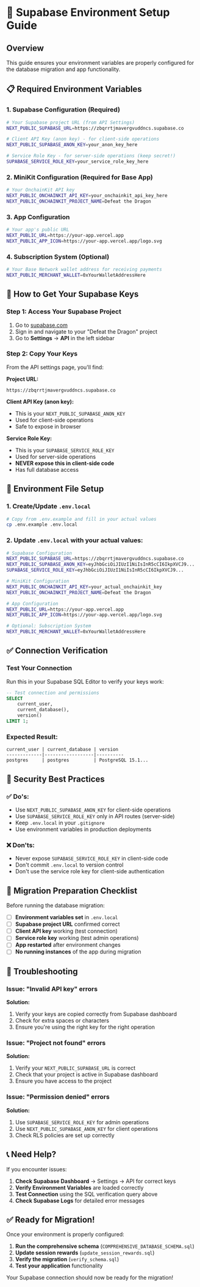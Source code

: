 # 🔧 Supabase Environment Setup Guide

## Overview
This guide ensures your environment variables are properly configured for the database migration and app functionality.

## 📋 Required Environment Variables

### 1. Supabase Configuration (Required)
```bash
# Your Supabase project URL (from API Settings)
NEXT_PUBLIC_SUPABASE_URL=https://zbqrrtjmavergvuddncs.supabase.co

# Client API Key (anon key) - for client-side operations
NEXT_PUBLIC_SUPABASE_ANON_KEY=your_anon_key_here

# Service Role Key - for server-side operations (keep secret!)
SUPABASE_SERVICE_ROLE_KEY=your_service_role_key_here
```

### 2. MiniKit Configuration (Required for Base App)
```bash
# Your OnchainKit API key
NEXT_PUBLIC_ONCHAINKIT_API_KEY=your_onchainkit_api_key_here
NEXT_PUBLIC_ONCHAINKIT_PROJECT_NAME=Defeat the Dragon
```

### 3. App Configuration
```bash
# Your app's public URL
NEXT_PUBLIC_URL=https://your-app.vercel.app
NEXT_PUBLIC_APP_ICON=https://your-app.vercel.app/logo.svg
```

### 4. Subscription System (Optional)
```bash
# Your Base Network wallet address for receiving payments
NEXT_PUBLIC_MERCHANT_WALLET=0xYourWalletAddressHere
```

## 🔑 How to Get Your Supabase Keys

### Step 1: Access Your Supabase Project
1. Go to [supabase.com](https://supabase.com)
2. Sign in and navigate to your "Defeat the Dragon" project
3. Go to **Settings** → **API** in the left sidebar

### Step 2: Copy Your Keys
From the API settings page, you'll find:

**Project URL:**
```
https://zbqrrtjmavergvuddncs.supabase.co
```

**Client API Key (anon key):**
- This is your `NEXT_PUBLIC_SUPABASE_ANON_KEY`
- Used for client-side operations
- Safe to expose in browser

**Service Role Key:**
- This is your `SUPABASE_SERVICE_ROLE_KEY`
- Used for server-side operations
- **NEVER expose this in client-side code**
- Has full database access

## 📝 Environment File Setup

### 1. Create/Update `.env.local`
```bash
# Copy from .env.example and fill in your actual values
cp .env.example .env.local
```

### 2. Update `.env.local` with your actual values:
```bash
# Supabase Configuration
NEXT_PUBLIC_SUPABASE_URL=https://zbqrrtjmavergvuddncs.supabase.co
NEXT_PUBLIC_SUPABASE_ANON_KEY=eyJhbGciOiJIUzI1NiIsInR5cCI6IkpXVCJ9...
SUPABASE_SERVICE_ROLE_KEY=eyJhbGciOiJIUzI1NiIsInR5cCI6IkpXVCJ9...

# MiniKit Configuration
NEXT_PUBLIC_ONCHAINKIT_API_KEY=your_actual_onchainkit_key
NEXT_PUBLIC_ONCHAINKIT_PROJECT_NAME=Defeat the Dragon

# App Configuration
NEXT_PUBLIC_URL=https://your-app.vercel.app
NEXT_PUBLIC_APP_ICON=https://your-app.vercel.app/logo.svg

# Optional: Subscription System
NEXT_PUBLIC_MERCHANT_WALLET=0xYourWalletAddressHere
```

## ✅ Connection Verification

### Test Your Connection
Run this in your Supabase SQL Editor to verify your keys work:

```sql
-- Test connection and permissions
SELECT 
    current_user,
    current_database(),
    version()
LIMIT 1;
```

### Expected Result:
```
current_user | current_database | version
-------------|------------------|----------
postgres     | postgres         | PostgreSQL 15.1...
```

## 🔐 Security Best Practices

### ✅ Do's:
- Use `NEXT_PUBLIC_SUPABASE_ANON_KEY` for client-side operations
- Use `SUPABASE_SERVICE_ROLE_KEY` only in API routes (server-side)
- Keep `.env.local` in your `.gitignore`
- Use environment variables in production deployments

### ❌ Don'ts:
- Never expose `SUPABASE_SERVICE_ROLE_KEY` in client-side code
- Don't commit `.env.local` to version control
- Don't use the service role key for client-side authentication

## 🚀 Migration Preparation Checklist

Before running the database migration:

- [ ] **Environment variables set** in `.env.local`
- [ ] **Supabase project URL** confirmed correct
- [ ] **Client API key** working (test connection)
- [ ] **Service role key** working (test admin operations)
- [ ] **App restarted** after environment changes
- [ ] **No running instances** of the app during migration

## 🔧 Troubleshooting

### Issue: "Invalid API key" errors
**Solution:** 
1. Verify your keys are copied correctly from Supabase dashboard
2. Check for extra spaces or characters
3. Ensure you're using the right key for the right operation

### Issue: "Project not found" errors
**Solution:**
1. Verify your `NEXT_PUBLIC_SUPABASE_URL` is correct
2. Check that your project is active in Supabase dashboard
3. Ensure you have access to the project

### Issue: "Permission denied" errors
**Solution:**
1. Use `SUPABASE_SERVICE_ROLE_KEY` for admin operations
2. Use `NEXT_PUBLIC_SUPABASE_ANON_KEY` for client operations
3. Check RLS policies are set up correctly

## 📞 Need Help?

If you encounter issues:

1. **Check Supabase Dashboard** → Settings → API for correct keys
2. **Verify Environment Variables** are loaded correctly
3. **Test Connection** using the SQL verification query above
4. **Check Supabase Logs** for detailed error messages

## ✅ Ready for Migration!

Once your environment is properly configured:

1. **Run the comprehensive schema** (`COMPREHENSIVE_DATABASE_SCHEMA.sql`)
2. **Update session rewards** (`update_session_rewards.sql`)
3. **Verify the migration** (`verify_schema.sql`)
4. **Test your application** functionality

Your Supabase connection should now be ready for the migration!

